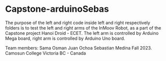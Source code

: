 # Capstone-arduinoSebas
The purpose of the left and right code inside left and right respectively folders is to test the left and right arms of the InMoov Robot, as a part of the Capstone project Hanoi Droid - ECET.
 The left arm is controlled by Arduino Mega board, right arm is controlled by Arduino Uno board.
 
 Team members:
 Sama Osman
 Juan Ochoa
 Sebastian Medina
 Fall 2023. Camosun College
 Victoria BC - Canada
